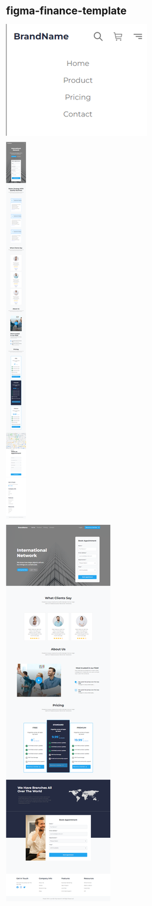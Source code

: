 # figma-finance-template


![Alt text](./assets/screencapture-127-0-0-1-5500-index-html-2022-06-02-19_31_102.png)

![Alt text](./assets/screencapture-127-0-0-1-5500-index-html-2022-06-02-19_30_08.png)

![Alt text](./assets/screencapture-127-0-0-1-5500-index-html-2022-06-02-19_32_10.png)
